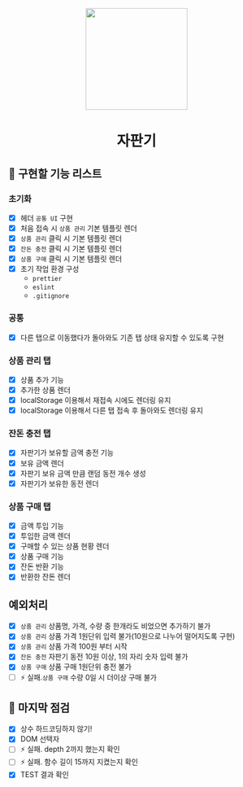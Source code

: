<p align="middle" >
  <img width="200px;" src="https://github.com/woowacourse/javascript-vendingmachine-precourse/blob/main/images/beverage_icon.png?raw=true"/>
</p>
<h1 align="middle">자판기</h1>

## 📝 구현할 기능 리스트

### 초기화

- [x] 헤더 `공통 UI` 구현
- [x] 처음 접속 시 `상품 관리` 기본 템플릿 렌더
- [x] `상품 관리` 클릭 시 기본 템플릿 렌더
- [x] `잔돈 충전` 클릭 시 기본 템플릿 렌더
- [x] `상품 구매` 클릭 시 기본 템플릿 렌더
- [x] 초기 작업 환경 구성
  - `prettier`
  - `eslint`
  - `.gitignore`

### 공통

- [x] 다른 탭으로 이동했다가 돌아와도 기존 탭 상태 유지할 수 있도록 구현

### 상품 관리 탭

- [x] 상품 추가 기능
- [x] 추가한 상품 렌더
- [x] localStorage 이용해서 재접속 시에도 렌더링 유지
- [x] localStorage 이용해서 다른 탭 접속 후 돌아와도 렌더링 유지

### 잔돈 충전 탭

- [x] 자판기가 보유할 금액 충전 기능
- [x] 보유 금액 렌더
- [x] 자판기 보유 금액 만큼 랜덤 동전 개수 생성
- [x] 자판기가 보유한 동전 렌더

### 상품 구매 탭

- [x] 금액 투입 기능
- [x] 투입한 금액 렌더
- [x] 구매할 수 있는 상품 현황 렌더
- [x] 상품 구매 기능
- [x] 잔돈 반환 기능
- [x] 반환한 잔돈 렌더

## 예외처리

- [x] `상품 관리` 상품명, 가격, 수량 중 한개라도 비었으면 추가하기 불가
- [x] `상품 관리` 상품 가격 1원단위 입력 불가(10원으로 나누어 떨어지도록 구현)
- [x] `상품 관리` 상품 가격 100원 부터 시작
- [x] `잔돈 충전` 자판기 동전 10원 이상, 1의 자리 숫자 입력 불가
- [x] `상품 구매` 상품 구매 1원단위 충전 불가
- [ ] ⚡️ 실패.`상품 구매` 수량 0일 시 더이상 구매 불가

## 📌 마지막 점검

- [x] 상수 하드코딩하지 않기!
- [x] DOM 선택자
- [ ] ⚡️ 실패. depth 2까지 했는지 확인
- [ ] ⚡️ 실패. 함수 길이 15까지 지켰는지 확인
- [x] TEST 결과 확인
